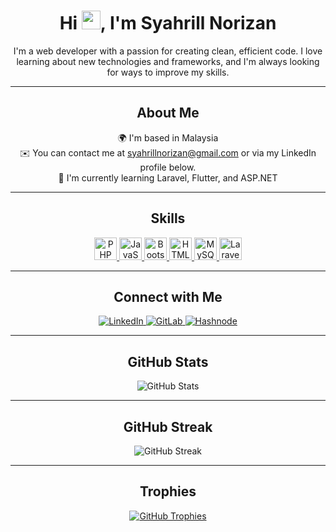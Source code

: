 <h1 align="center">
  Hi <img src="https://user-images.githubusercontent.com/18350557/176309783-0785949b-9127-417c-8b55-ab5a4333674e.gif" width="30" />, I'm Syahrill Norizan
</h1>

<p align="center">
I'm a web developer with a passion for creating clean, efficient code. I love learning about new technologies and frameworks, and I'm always looking for ways to improve my skills.
</p>

---

<h2 align="center">About Me</h2>

<p align="center">
🌍 I'm based in Malaysia <br>
✉️ You can contact me at <a href="mailto:syahrillnorizan@gmail.com">syahrillnorizan@gmail.com</a> or via my LinkedIn profile below.<br>
🧠 I'm currently learning Laravel, Flutter, and ASP.NET
</p>

---

<h2 align="center">Skills</h2>

<div align="center">
  <a href="https://www.php.net/" target="_blank" rel="noreferrer">
    <img src="https://raw.githubusercontent.com/danielcranney/readme-generator/main/public/icons/skills/php-colored.svg" width="36" height="36" alt="PHP" />
  </a>
  <a href="https://developer.mozilla.org/en-US/docs/Web/JavaScript" target="_blank" rel="noreferrer">
    <img src="https://raw.githubusercontent.com/danielcranney/readme-generator/main/public/icons/skills/javascript-colored.svg" width="36" height="36" alt="JavaScript" />
  </a>
  <a href="https://getbootstrap.com/" target="_blank" rel="noreferrer">
    <img src="https://raw.githubusercontent.com/danielcranney/readme-generator/main/public/icons/skills/bootstrap-colored.svg" width="36" height="36" alt="Bootstrap" />
  </a>
  <a href="https://developer.mozilla.org/en-US/docs/Glossary/HTML5" target="_blank" rel="noreferrer">
    <img src="https://raw.githubusercontent.com/danielcranney/readme-generator/main/public/icons/skills/html5-colored.svg" width="36" height="36" alt="HTML5" />
  </a>
  <a href="https://www.mysql.com/" target="_blank" rel="noreferrer">
    <img src="https://raw.githubusercontent.com/danielcranney/readme-generator/main/public/icons/skills/mysql-colored.svg" width="36" height="36" alt="MySQL" />
  </a>
  <a href="https://laravel.com/" target="_blank" rel="noreferrer">
    <img src="https://raw.githubusercontent.com/danielcranney/readme-generator/main/public/icons/skills/laravel-colored.svg" width="36" height="36" alt="Laravel" />
  </a>
</div>

---

<h2 align="center">Connect with Me</h2>

<div align="center">
  <a href="https://linkedin.com/in/syahrill-norizan" target="_blank">
    <img src="https://img.shields.io/badge/linkedin-%231E77B5.svg?&style=for-the-badge&logo=linkedin&logoColor=white" alt="LinkedIn" />
  </a>
  <a href="https://gitlab.com/Syahrillnzr" target="_blank">
    <img src="https://img.shields.io/badge/gitlab-330F63.svg?&style=for-the-badge&logo=gitlab&logoColor=white" alt="GitLab" />
  </a>
  <a href="https://hashnode.com/@Syahrillnzr" target="_blank">
    <img src="https://img.shields.io/badge/hashnode-%232962FF.svg?&style=for-the-badge&logo=hashnode&logoColor=white" alt="Hashnode" />
  </a>
</div>

---

<h2 align="center">GitHub Stats</h2>

<div align="center">
  <img src="https://github-readme-stats.vercel.app/api?username=Syahrillnzr&show_icons=true&count_private=true&hide_border=true" alt="GitHub Stats" />
</div>

---

<h2 align="center">GitHub Streak</h2>

<div align="center">
  <img src="https://github-readme-streak-stats.herokuapp.com/?user=Syahrillnzr&hide_border=true" alt="GitHub Streak" />
</div>

---

<h2 align="center">Trophies</h2>

<div align="center">
  <a href="https://github.com/ryo-ma/github-profile-trophy">
    <img src="https://github-profile-trophy.vercel.app/?username=syahrillnzr&theme=dracula&margin-w=15&margin-h=15" alt="GitHub Trophies" />
  </a>
</div>
